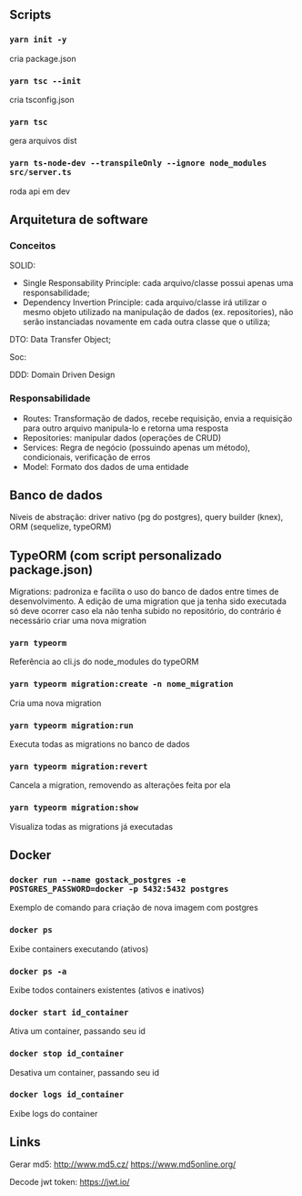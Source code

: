 ## Scripts

### `yarn init -y`

cria package.json

### `yarn tsc --init`

cria tsconfig.json

### `yarn tsc`

gera arquivos dist

### `yarn ts-node-dev --transpileOnly --ignore node_modules src/server.ts`

roda api em dev

## Arquitetura de software

### Conceitos

SOLID:

- Single Responsability Principle: cada arquivo/classe possui apenas uma responsabilidade;
- Dependency Invertion Principle: cada arquivo/classe irá utilizar o mesmo objeto utilizado na manipulação de dados (ex. repositories), não serão instanciadas novamente em cada outra classe que o utiliza;

DTO: Data Transfer Object;

Soc:

DDD: Domain Driven Design

### Responsabilidade

- Routes: Transformação de dados, recebe requisição, envia a requisição para outro arquivo manipula-lo e retorna uma resposta
- Repositories: manipular dados (operações de CRUD)
- Services: Regra de negócio (possuindo apenas um método), condicionais, verificação de erros
- Model: Formato dos dados de uma entidade

## Banco de dados

Níveis de abstração: driver nativo (pg do postgres), query builder (knex), ORM (sequelize, typeORM)

## TypeORM (com script personalizado package.json)

Migrations: padroniza e facilita o uso do banco de dados entre times de desenvolvimento.
A edição de uma migration que ja tenha sido executada só deve ocorrer caso ela não tenha subido no repositório, do contrário é necessário criar uma nova migration

### `yarn typeorm`

Referência ao cli.js do node_modules do typeORM

### `yarn typeorm migration:create -n nome_migration`

Cria uma nova migration

### `yarn typeorm migration:run`

Executa todas as migrations no banco de dados

### `yarn typeorm migration:revert`

Cancela a migration, removendo as alterações feita por ela

### `yarn typeorm migration:show`

Visualiza todas as migrations já executadas

## Docker

### `docker run --name gostack_postgres -e POSTGRES_PASSWORD=docker -p 5432:5432 postgres`

Exemplo de comando para criação de nova imagem com postgres

### `docker ps`

Exibe containers executando (ativos)

### `docker ps -a`

Exibe todos containers existentes (ativos e inativos)

### `docker start id_container`

Ativa um container, passando seu id

### `docker stop id_container`

Desativa um container, passando seu id

### `docker logs id_container`

Exibe logs do container

## Links

Gerar md5:
http://www.md5.cz/
https://www.md5online.org/

Decode jwt token:
https://jwt.io/
